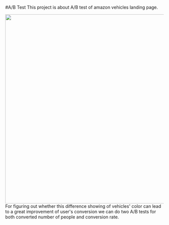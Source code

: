 #A/B Test
This project is about A/B test of amazon vehicles landing page.

<center>
<img src="amazon.png" width=600 />
</center>
For figuring out whether this difference showing of vehicles' color can lead to a great improvement of user's conversion we can do two A/B tests for both converted number of people and conversion rate.
